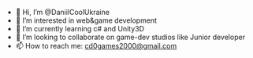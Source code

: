 - 👋 Hi, I’m @DaniilCoolUkraine
- 👀 I’m interested in web&game development
- 🌱 I’m currently learning c# and Unity3D
- 💞️ I’m looking to collaborate on game-dev studios like Junior developer
- 📫 How to reach me: cd0games2000@gmail.com

<!---
DaniilCoolUkraine/DaniilCoolUkraine is a ✨ special ✨ repository because its `README.md` (this file) appears on your GitHub profile.
You can click the Preview link to take a look at your changes.
--->

